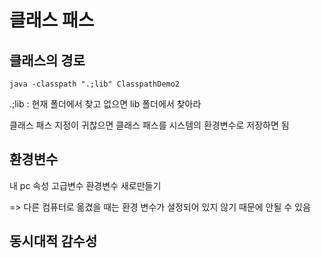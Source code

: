 # 클래스 패스

## 클래스의 경로

```
java -classpath ".;lib" ClasspathDemo2
```

.;lib  : 현재 폴더에서 찾고 없으면 lib 폴더에서 찾아라



클래스 패스 지정이 귀찮으면 클래스 패스를 시스템의 환경변수로 저장하면 됨



## 환경변수

내 pc 속성 고급변수 환경변수 새로만들기

=> 다른 컴퓨터로 옮겼을 때는 환경 변수가 설정되어 있지 않기 때문에 안될 수 있음



## 동시대적 감수성

